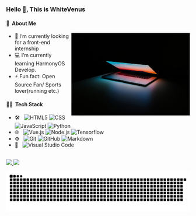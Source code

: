 ### Hello 👋, This is WhiteVenus

#### 🤺 &nbsp;About Me 

<img align="right" width="325" height="226" src="./img.jpg" />

- 🔭 I‘m currently looking for a front-end internship
- 💻 I’m currently learning HarmonyOS Develop.
- ⚡ Fun fact: Open Source Fan/ Sports lover(running etc.)

#### 🧑‍💻 &nbsp;Tech Stack
- 🛠 &nbsp;
  ![HTML5](https://img.shields.io/badge/-HTML5-333333?style=flat&logo=HTML5)
  ![CSS](https://img.shields.io/badge/-CSS-333333?style=flat&logo=CSS3&logoColor=1572B6)
  ![JavaScript](https://img.shields.io/badge/-JavaScript-333333?style=flat&logo=javascript)
  ![Python](https://img.shields.io/badge/-Python-333333?style=flat&logo=python)
- 🌐 &nbsp;
  ![Vue.js](https://img.shields.io/badge/-Vue.js-333333?style=flat&logo=vuedotjs)
  ![Node.js](https://img.shields.io/badge/-Node.js-333333?style=flat&logo=nodedotjs&logoColor=339933)
  ![Tensorflow](https://img.shields.io/badge/-Tensorflow-333333?style=flat&logo=tensorflow)
- ⚙️ &nbsp;
  ![Git](https://img.shields.io/badge/-Git-333333?style=flat&logo=git)
  ![GitHub](https://img.shields.io/badge/-GitHub-333333?style=flat&logo=github)
  ![Markdown](https://img.shields.io/badge/-Markdown-333333?style=flat&logo=markdown)
- 🔧 &nbsp;
  ![Visual Studio Code](https://img.shields.io/badge/-Visual%20Studio%20Code-333333?style=flat&logo=visual-studio-code&logoColor=007ACC)


<br/>

<a href="https://github.com/whitevenus">
  <img height="180em" src="https://github-readme-stats.vercel.app/api?username=whitevenus&theme=calm&show_icons=true" />
  <img height="180em" src="https://github-readme-stats.vercel.app/api/top-langs/?username=whitevenus&theme=calm&layout=compact" />
</a>

<br/>

![grid snake animation](./snake.svg)

